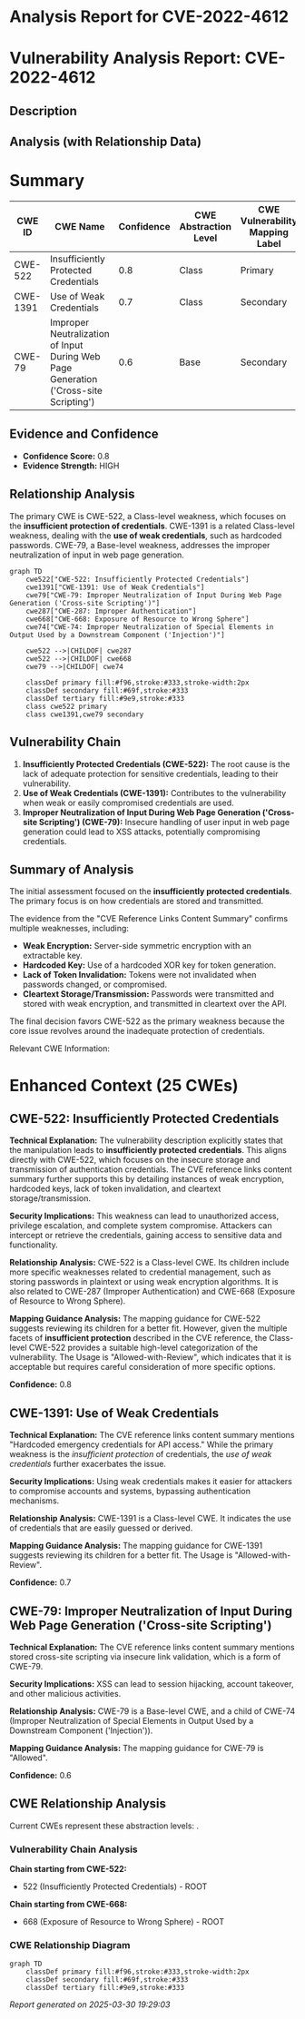 # Analysis Report for CVE-2022-4612

# Vulnerability Analysis Report: CVE-2022-4612

## Description



## Analysis (with Relationship Data)

# Summary
| CWE ID | CWE Name | Confidence | CWE Abstraction Level | CWE Vulnerability Mapping Label | CWE-Vulnerability Mapping Notes |
|---|---|---|---|---|---|
| CWE-522 | Insufficiently Protected Credentials | 0.8 | Class | Primary | Allowed-with-Review |
| CWE-1391 | Use of Weak Credentials | 0.7 | Class | Secondary | Allowed-with-Review |
| CWE-79 | Improper Neutralization of Input During Web Page Generation ('Cross-site Scripting') | 0.6 | Base | Secondary | Allowed |

## Evidence and Confidence

*   **Confidence Score:** 0.8
*   **Evidence Strength:** HIGH

## Relationship Analysis
The primary CWE is CWE-522, a Class-level weakness, which focuses on the **insufficient protection of credentials**. CWE-1391 is a related Class-level weakness, dealing with the **use of weak credentials**, such as hardcoded passwords. CWE-79, a Base-level weakness, addresses the improper neutralization of input in web page generation.

```mermaid
graph TD
    cwe522["CWE-522: Insufficiently Protected Credentials"]
    cwe1391["CWE-1391: Use of Weak Credentials"]
    cwe79["CWE-79: Improper Neutralization of Input During Web Page Generation ('Cross-site Scripting')"]
    cwe287["CWE-287: Improper Authentication"]
    cwe668["CWE-668: Exposure of Resource to Wrong Sphere"]
    cwe74["CWE-74: Improper Neutralization of Special Elements in Output Used by a Downstream Component ('Injection')"]
    
    cwe522 -->|CHILDOF| cwe287
    cwe522 -->|CHILDOF| cwe668
    cwe79 -->|CHILDOF| cwe74

    classDef primary fill:#f96,stroke:#333,stroke-width:2px
    classDef secondary fill:#69f,stroke:#333
    classDef tertiary fill:#9e9,stroke:#333
    class cwe522 primary
    class cwe1391,cwe79 secondary
```

## Vulnerability Chain
1.  **Insufficiently Protected Credentials (CWE-522):** The root cause is the lack of adequate protection for sensitive credentials, leading to their vulnerability.
2.  **Use of Weak Credentials (CWE-1391):** Contributes to the vulnerability when weak or easily compromised credentials are used.
3.  **Improper Neutralization of Input During Web Page Generation ('Cross-site Scripting') (CWE-79):** Insecure handling of user input in web page generation could lead to XSS attacks, potentially compromising credentials.

## Summary of Analysis
The initial assessment focused on the **insufficiently protected credentials**. The primary focus is on how credentials are stored and transmitted.

The evidence from the "CVE Reference Links Content Summary" confirms multiple weaknesses, including:

*   **Weak Encryption:** Server-side symmetric encryption with an extractable key.
*   **Hardcoded Key:** Use of a hardcoded XOR key for token generation.
*   **Lack of Token Invalidation:** Tokens were not invalidated when passwords changed, or compromised.
*   **Cleartext Storage/Transmission:** Passwords were transmitted and stored with weak encryption, and transmitted in cleartext over the API.

The final decision favors CWE-522 as the primary weakness because the core issue revolves around the inadequate protection of credentials.

Relevant CWE Information:

# Enhanced Context (25 CWEs)

## CWE-522: Insufficiently Protected Credentials
**Technical Explanation:**
The vulnerability description explicitly states that the manipulation leads to **insufficiently protected credentials**. This aligns directly with CWE-522, which focuses on the insecure storage and transmission of authentication credentials. The CVE reference links content summary further supports this by detailing instances of weak encryption, hardcoded keys, lack of token invalidation, and cleartext storage/transmission.

**Security Implications:**
This weakness can lead to unauthorized access, privilege escalation, and complete system compromise. Attackers can intercept or retrieve the credentials, gaining access to sensitive data and functionality.

**Relationship Analysis:**
CWE-522 is a Class-level CWE. Its children include more specific weaknesses related to credential management, such as storing passwords in plaintext or using weak encryption algorithms. It is also related to CWE-287 (Improper Authentication) and CWE-668 (Exposure of Resource to Wrong Sphere).

**Mapping Guidance Analysis:**
The mapping guidance for CWE-522 suggests reviewing its children for a better fit. However, given the multiple facets of **insufficient protection** described in the CVE reference, the Class-level CWE-522 provides a suitable high-level categorization of the vulnerability. The Usage is "Allowed-with-Review", which indicates that it is acceptable but requires careful consideration of more specific options.

**Confidence:** 0.8

## CWE-1391: Use of Weak Credentials
**Technical Explanation:**
The CVE reference links content summary mentions "Hardcoded emergency credentials for API access." While the primary weakness is the *insufficient protection* of credentials, the *use of weak credentials* further exacerbates the issue.

**Security Implications:**
Using weak credentials makes it easier for attackers to compromise accounts and systems, bypassing authentication mechanisms.

**Relationship Analysis:**
CWE-1391 is a Class-level CWE. It indicates the use of credentials that are easily guessed or derived.

**Mapping Guidance Analysis:**
The mapping guidance for CWE-1391 suggests reviewing its children for a better fit. The Usage is "Allowed-with-Review".

**Confidence:** 0.7

## CWE-79: Improper Neutralization of Input During Web Page Generation ('Cross-site Scripting')
**Technical Explanation:**
The CVE reference links content summary mentions stored cross-site scripting via insecure link validation, which is a form of CWE-79.

**Security Implications:**
XSS can lead to session hijacking, account takeover, and other malicious activities.

**Relationship Analysis:**
CWE-79 is a Base-level CWE, and a child of CWE-74 (Improper Neutralization of Special Elements in Output Used by a Downstream Component ('Injection')).

**Mapping Guidance Analysis:**
The mapping guidance for CWE-79 is "Allowed".

**Confidence:** 0.6


## CWE Relationship Analysis

Current CWEs represent these abstraction levels: .


### Vulnerability Chain Analysis

**Chain starting from CWE-522:**
- 522 (Insufficiently Protected Credentials) - ROOT


**Chain starting from CWE-668:**
- 668 (Exposure of Resource to Wrong Sphere) - ROOT



### CWE Relationship Diagram

```mermaid
graph TD
    classDef primary fill:#f96,stroke:#333,stroke-width:2px
    classDef secondary fill:#69f,stroke:#333
    classDef tertiary fill:#9e9,stroke:#333
```



*Report generated on 2025-03-30 19:29:03*
